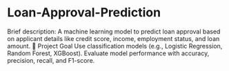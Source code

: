 # Loan-Approval-Prediction
Brief description:
A machine learning model to predict loan approval based on applicant details like credit score, income, employment status, and loan amount.
🎯 Project Goal
Use classification models (e.g., Logistic Regression, Random Forest, XGBoost).
Evaluate model performance with accuracy, precision, recall, and F1-score.
